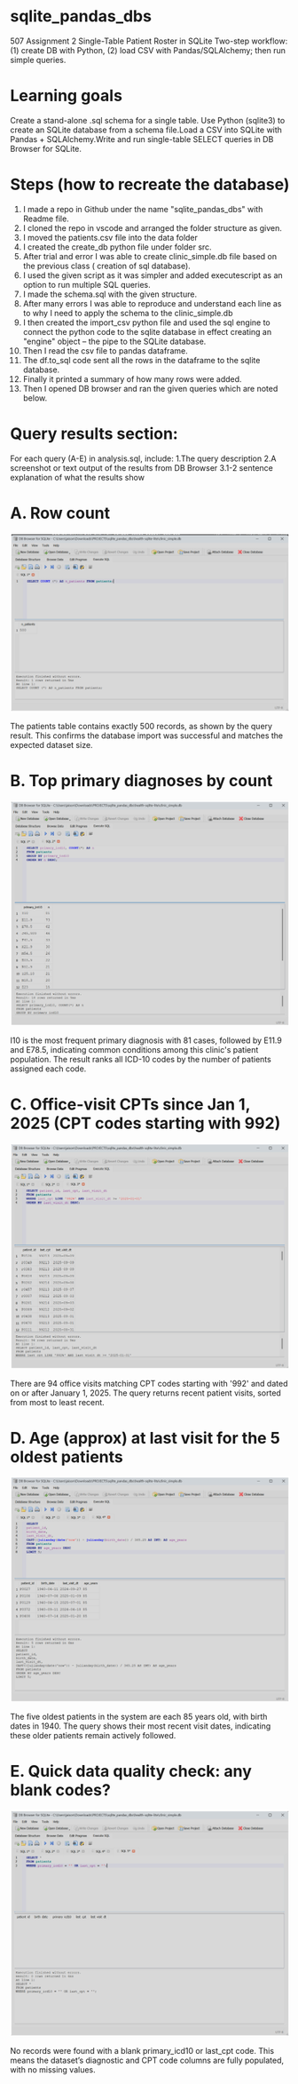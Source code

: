 # sqlite_pandas_dbs
507 Assignment 2  Single-Table Patient Roster in SQLite
Two-step workflow: (1) create DB with Python, (2) load CSV with Pandas/SQLAlchemy; then run simple queries.

# Learning goals
Create a stand-alone .sql schema for a single table.
Use Python (sqlite3) to create an SQLite database from a schema file.Load a CSV into SQLite with Pandas + SQLAlchemy.Write and run single-table SELECT queries in DB Browser for SQLite.

# Steps (how to recreate the database)

1. I made a repo in Github under the name "sqlite_pandas_dbs" with Readme file.
2. I cloned the repo in vscode and arranged the folder structure as given.
3. I moved the patients.csv file into the data folder
4. I created the create_db python file under folder src.
5. After trial and error I was able to create clinic_simple.db file based on the previous class ( creation of sql database).
6. I used the given script as it was simpler and added executescript as an option to run multiple SQL queries.
7. I made the schema.sql with the given structure.
8. After many errors I was able to reproduce and understand each line as to why I need to apply the schema to the clinic_simple.db
9. I then created the import_csv python file and used the sql engine to connect the python code to the sqlite database in effect creating an "engine" object – the pipe to the SQLite database.
10. Then I read the csv file to pandas dataframe.
11. The df.to_sql code sent all the rows in the dataframe to the sqlite database.
12. Finally it printed a summary of how many rows were added.
13. Then I opened DB browser and ran the given queries which are noted below. 


# Query results section: 
For each query (A-E) in analysis.sql, include:
1.The query description
2.A screenshot or text output of the results from DB Browser
3.1-2 sentence explanation of what the results show


# A. Row count
![Screenshot](data/sql%20screenshots/Screenshot%202025-10-02%20162947.png)

The patients table contains exactly 500 records, as shown by the query result. This confirms the database import was successful and matches the expected dataset size.

# B. Top primary diagnoses by count
![Screenshot](data/sql%20screenshots/Screenshot%202025-10-02%20163152.png)

I10 is the most frequent primary diagnosis with 81 cases, followed by E11.9 and E78.5, indicating common conditions among this clinic's patient population. The result ranks all ICD-10 codes by the number of patients assigned each code.



# C. Office-visit CPTs since Jan 1, 2025 (CPT codes starting with 992)
![Screenshot](data/sql%20screenshots/Screenshot%202025-10-02%20163451.png)

There are 94 office visits matching CPT codes starting with '992' and dated on or after January 1, 2025. The query returns recent patient visits, sorted from most to least recent.



# D. Age (approx) at last visit for the 5 oldest patients
![Screenshot](data/sql%20screenshots/Screenshot%202025-10-02%20163801.png)

The five oldest patients in the system are each 85 years old, with birth dates in 1940. The query shows their most recent visit dates, indicating these older patients remain actively followed.

# E. Quick data quality check: any blank codes?
![Screenshot](data/sql%20screenshots/Screenshot%202025-10-02%20163908.png)

No records were found with a blank primary_icd10 or last_cpt code. This means the dataset’s diagnostic and CPT code columns are fully populated, with no missing values.